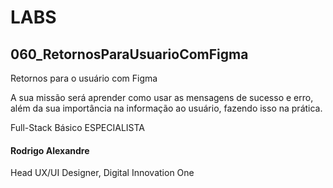 # LABS
## 060_RetornosParaUsuarioComFigma

Retornos para o usuário com Figma

A sua missão será aprender como usar as mensagens de sucesso e erro, além da sua importância na informação ao usuário, fazendo isso na prática.

Full-Stack Básico
ESPECIALISTA
#### Rodrigo Alexandre
Head UX/UI Designer, Digital Innovation One
